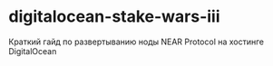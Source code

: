 # digitalocean-stake-wars-iii
Краткий гайд по развертыванию ноды NEAR Protocol на хостинге DigitalOcean
